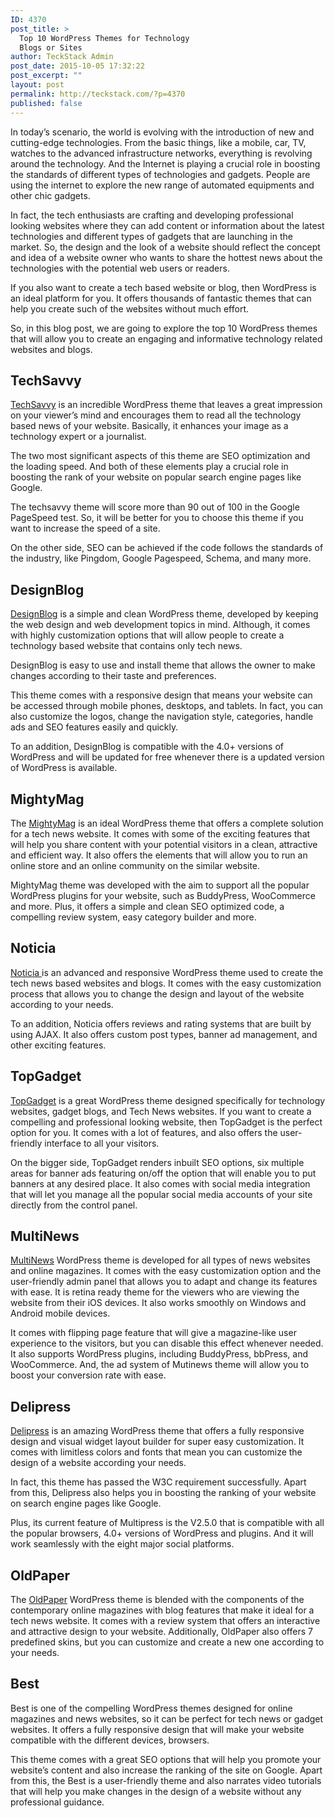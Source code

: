 ```yaml
---
ID: 4370
post_title: >
  Top 10 WordPress Themes for Technology
  Blogs or Sites
author: TeckStack Admin
post_date: 2015-10-05 17:32:22
post_excerpt: ""
layout: post
permalink: http://teckstack.com/?p=4370
published: false
---
```

In today’s scenario, the world is evolving with the introduction of new and cutting-edge technologies. From the basic things, like a mobile, car, TV, watches to the advanced infrastructure networks, everything is revolving around the technology. And the Internet is playing a crucial role in boosting the standards of different types of technologies and gadgets. People are using the internet to explore the new range of automated equipments and other chic gadgets.

In fact, the tech enthusiasts are crafting and developing professional looking websites where they can add content or information about the latest technologies and different types of gadgets that are launching in the market. So, the design and the look of a website should reflect the concept and idea of a website owner who wants to share the hottest news about the technologies with the potential web users or readers.

If you also want to create a tech based website or blog, then WordPress is an ideal platform for you. It offers thousands of fantastic themes that can help you create such of the websites without much effort.

So, in this blog post, we are going to explore the top 10 WordPress themes that will allow you to create an engaging and informative technology related websites and blogs.
<h2>TechSavvy</h2>
<a href="http://magazine3.com/affiliate-partnership/idevaffiliate.php?id=10948&amp;url=394" target="_blank">TechSavvy</a> is an incredible WordPress theme that leaves a great impression on your viewer’s mind and encourages them to read all the technology based news of your website. Basically, it enhances your image as a technology expert or a journalist.

The two most significant aspects of this theme are SEO optimization and the loading speed. And both of these elements play a crucial role in boosting the rank of your website on popular search engine pages like Google.

The techsavvy theme will score more than 90 out of 100 in the Google PageSpeed test. So, it will be better for you to choose this theme if you want to increase the speed of a site.

On the other side, SEO can be achieved if the code follows the standards of the industry, like Pingdom, Google Pagespeed, Schema, and many more.
<h2>DesignBlog</h2>
<a href="http://magazine3.com/affiliate-partnership/idevaffiliate.php?id=10948&amp;url=393" target="_blank">DesignBlog</a> is a simple and clean WordPress theme, developed by keeping the web design and web development topics in mind. Although, it comes with highly customization options that will allow people to create a technology based website that contains only tech news.

DesignBlog is easy to use and install theme that allows the owner to make changes according to their taste and preferences.

This theme comes with a responsive design that means your website can be accessed through mobile phones, desktops, and tablets. In fact, you can also customize the logos, change the navigation style, categories, handle ads and SEO features easily and quickly.

To an addition, DesignBlog is compatible with the 4.0+ versions of WordPress and will be updated for free whenever there is a updated version of WordPress is available.
<h2>MightyMag</h2>
The <a href="http://themeforest.net/item/mightymag-magazine-shop-community-wp-theme/8193358?ref=kushjays" target="_blank">MightyMag</a> is an ideal WordPress theme that offers a complete solution for a tech news website. It comes with some of the exciting features that will help you share content with your potential visitors in a clean, attractive and efficient way. It also offers the elements that will allow you to run an online store and an online community on the similar website.

MightyMag theme was developed with the aim to support all the popular WordPress plugins for your website, such as BuddyPress, WooCommerce and more. Plus, it offers a simple and clean SEO optimized code, a compelling review system, easy category builder and more.
<h2>Noticia</h2>
<a href="http://themeforest.net/item/noticia-responsive-wordpress-magazine-theme/7806210?ref=kushjays" target="_blank">Noticia </a>is an advanced and responsive WordPress theme used to create the tech news based websites and blogs. It comes with the easy customization process that allows you to change the design and layout of the website according to your needs.

To an addition, Noticia offers reviews and rating systems that are built by using AJAX. It also offers custom post types, banner ad management, and other exciting features.
<h2>TopGadget</h2>
<a href="http://magazine3.com/affiliate-partnership/idevaffiliate.php?id=10948&amp;url=395" target="_blank">TopGadget</a> is a great WordPress theme designed specifically for technology websites, gadget blogs, and Tech News websites. If you want to create a compelling and professional looking website, then TopGadget is the perfect option for you. It comes with a lot of features, and also offers the user-friendly interface to all your visitors.

On the bigger side, TopGadget renders inbuilt SEO options, six multiple areas for banner ads featuring on/off the option that will enable you to put banners at any desired place. It also comes with social media integration that will let you manage all the popular social media accounts of your site directly from the control panel.
<h2>MultiNews</h2>
<a href="http://themeforest.net/item/multinews-multipurpose-wordpress-newsmagazine/8103494?ref=kushjays" target="_blank">MultiNews</a> WordPress theme is developed for all types of news websites and online magazines. It comes with the easy customization option and the user-friendly admin panel that allows you to adapt and change its features with ease. It is retina ready theme for the viewers who are viewing the website from their iOS devices. It also works smoothly on Windows and Android mobile devices.

It comes with flipping page feature that will give a magazine-like user experience to the visitors, but you can disable this effect whenever needed. It also supports WordPress plugins, including BuddyPress, bbPress, and WooCommerce. And, the ad system of Mutinews theme will allow you to boost your conversion rate with ease.
<h2>Delipress</h2>
<a href="http://themeforest.net/item/delipress-magazine-and-review-wordpress-theme/7641807?ref=kushjays" target="_blank">Delipress</a> is an amazing WordPress theme that offers a fully responsive design and visual widget layout builder for super easy customization. It comes with limitless colors and fonts that mean you can customize the design of a website according your needs.

In fact, this theme has passed the W3C requirement successfully. Apart from this, Delipress also helps you in boosting the ranking of your website on search engine pages like Google.

Plus, its current feature of Multipress is the V2.5.0 that is compatible with all the popular browsers, 4.0+ versions of WordPress and plugins. And it will work seamlessly with the eight major social platforms.
<h2>OldPaper</h2>
The <a href="http://themeforest.net/item/oldpaper-ultimate-magazine-blog-theme/7431822?ref=kushjays" target="_blank">OldPaper</a> WordPress theme is blended with the components of the contemporary online magazines with blog features that make it ideal for a tech news website. It comes with a review system that offers an interactive and attractive design to your website. Additionally, OldPaper also offers 7 predefined skins, but you can customize and create a new one according to your needs.
<h2>Best</h2>
Best is one of the compelling WordPress themes designed for online magazines and news websites, so it can be perfect for tech news or gadget websites. It offers a fully responsive design that will make your website compatible with the different devices, browsers.

This theme comes with a great SEO options that will help you promote your website’s content and also increase the ranking of the site on Google. Apart from this, the Best is a user-friendly theme and also narrates video tutorials that will help you make changes in the design of a website without any professional guidance.